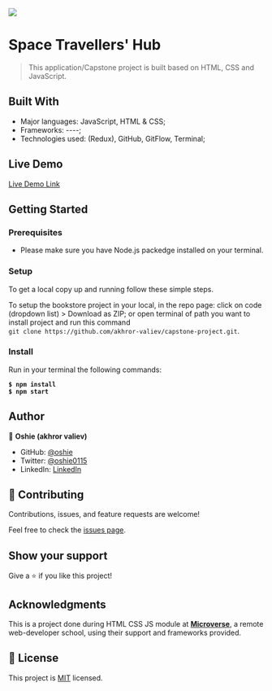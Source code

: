 ![](https://img.shields.io/badge/Microverse-blueviolet)

# Space Travellers' Hub

> This application/Capstone project is built based on HTML, CSS and JavaScript.

<!-- ![screenshot](./src/assets/travellers-hub-home-page.png)
![screenshot](./src/assets/travellers-hub-missions.png)
![screenshot](./src/assets/travellers-hub-profile.png) -->



## Built With

- Major languages: JavaScript, HTML & CSS;
- Frameworks: ----;
- Technologies used: (Redux), GitHub, GitFlow, Terminal;

## Live Demo

[Live Demo Link](/)

## Getting Started

### Prerequisites

- Please make sure you have Node.js packedge installed on your terminal.

### Setup

To get a local copy up and running follow these simple steps.

To setup the bookstore project in your local, in the repo page:
click on code (dropdown list) > Download as ZIP;
or open terminal of path you want to install project and run this command <br>
`git clone https://github.com/akhror-valiev/capstone-project.git`.

### Install

Run in your terminal the following commands:

**`$ npm install`**<br>
**`$ npm start`**

## Author

👤 **Oshie (akhror valiev)**

- GitHub: [@oshie](https://github.com/akhror-valiev)
- Twitter: [@oshie0115](https://twitter.com/oshie0115)
- LinkedIn: [LinkedIn](https://www.linkedin.com/in/akhror-valiev/)



## 🤝 Contributing

Contributions, issues, and feature requests are welcome!

Feel free to check the [issues page](https://github.com/akhror-valiev/capstone-project/issues).

## Show your support

Give a ⭐️ if you like this project!

## Acknowledgments

This is a project done during HTML CSS JS module at **[Microverse](https://www.microverse.org/)**, a remote web-developer school, using their support and frameworks provided.<br />

## 📝 License

This project is [MIT](./MIT.md) licensed.
